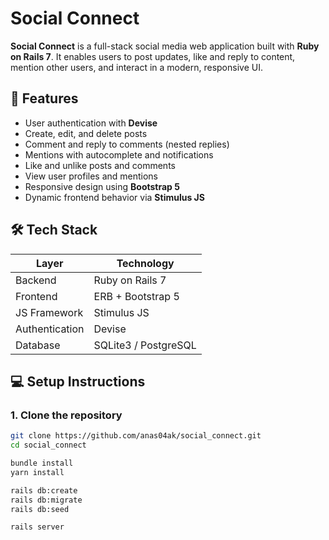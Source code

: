 # Social Connect

**Social Connect** is a full-stack social media web application built with **Ruby on Rails 7**. It enables users to post updates, like and reply to content, mention other users, and interact in a modern, responsive UI.

## 🚀 Features

- User authentication with **Devise**
- Create, edit, and delete posts
- Comment and reply to comments (nested replies)
- Mentions with autocomplete and notifications
- Like and unlike posts and comments
- View user profiles and mentions
- Responsive design using **Bootstrap 5**
- Dynamic frontend behavior via **Stimulus JS**

## 🛠️ Tech Stack

| Layer        | Technology         |
|--------------|--------------------|
| Backend      | Ruby on Rails 7    |
| Frontend     | ERB + Bootstrap 5  |
| JS Framework | Stimulus JS        |
| Authentication | Devise          |
| Database     | SQLite3 / PostgreSQL |

## 💻 Setup Instructions

### 1. Clone the repository
```bash
git clone https://github.com/anas04ak/social_connect.git
cd social_connect

bundle install
yarn install 

rails db:create
rails db:migrate
rails db:seed  

rails server

